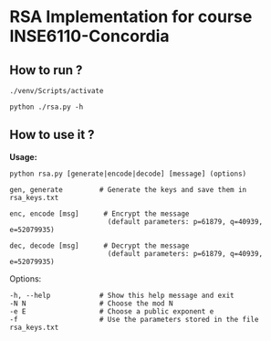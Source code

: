 # RSA Implementation for course INSE6110-Concordia

## How to run ?

    ./venv/Scripts/activate

    python ./rsa.py -h

## How to use it ?

**Usage:**

    python rsa.py [generate|encode|decode] [message] (options)
>
    gen, generate         # Generate the keys and save them in rsa_keys.txt

    enc, encode [msg]      # Encrypt the message 
                            (default parameters: p=61879, q=40939, e=52079935)

    dec, decode [msg]      # Decrypt the message 
                            (default parameters: p=61879, q=40939, e=52079935)

Options:

    -h, --help            # Show this help message and exit
    -N N                  # Choose the mod N
    -e E                  # Choose a public exponent e
    -f                    # Use the parameters stored in the file rsa_keys.txt
   